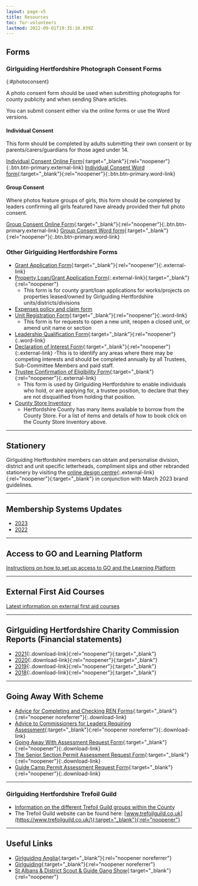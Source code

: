 ```yaml
---
layout: page-v5
title: Resources
toc: for-volunteers
lastmod: 2022-09-01T19:35:10.039Z
---
```

## Forms

### Girlguiding Hertfordshire Photograph Consent Forms
{:#photoconsent}

A photo consent form should be used when submitting photographs for county publicity and when sending Share articles.  

You can submit consent either via the online forms or use the Word versions.

#### Individual Consent

This form should be completed by adults submitting their own consent or by parents/carers/guardians for those aged under 14.

[<span class="sr-only">Individual Consent </span>Online Form](https://forms.office.com/Pages/ResponsePage.aspx?id=3yob_CzTykeMNWNnWM6OwZf5T0i4octErRCYrHkhHVhUNEtGRkdCNTAzSDlJV1ZJNTZLUU9ES1EwQy4u){:target="_blank"}{:rel="noopener"}{:.btn.btn-primary.external-link} [<span class="sr-only">Individual Consent </span>Word form](/assets/docs/2022/individual_photo_permission_form.docx){:target="_blank"}{:rel="noopener"}{:.btn.btn-primary.word-link}

#### Group Consent

Where photos feature groups of girls, this form should be completed by leaders confirming all girls featured have already provided their full photo consent.

[<span class="sr-only">Group Consent </span>Online Form](https://forms.office.com/Pages/ResponsePage.aspx?id=3yob_CzTykeMNWNnWM6OwZf5T0i4octErRCYrHkhHVhUQU5SMVhVSURFVko3UjlFQ1ZSV0dQQUFRRy4u){:target="_blank"}{:rel="noopener"}{:.btn.btn-primary.external-link} [<span class="sr-only">Group Consent </span>Word form](/assets/docs/2022/group_photo_permission_form.docx){:target="_blank"}{:rel="noopener"}{:.btn.btn-primary.word-link}

### Other Girlguiding Hertfordshire Forms

- [Grant Application Form](https://forms.office.com/Pages/ResponsePage.aspx?id=3yob_CzTykeMNWNnWM6OwRrqs7bdo19CnIwI_9Lov51UMEs3SDFBNk1XVUE1NERQTEVQT0lES1VVVy4u){:target="_blank"}{:rel="noopener"}{:.external-link}
- [Property Loan/Grant Application Form](https://forms.office.com/Pages/ResponsePage.aspx?id=3yob_CzTykeMNWNnWM6OwYCE4GYtXJ9Ogtjv7oAM_iJUNElSTjJIRFA3SE1KSFJVVzUwUElMRlRHTy4u){:.external-link}{:target="_blank"}{:rel="noopener"}
  - This form is for county grant/loan applications for works/projects on properties leased/owned by Girlguiding Hertfordshire units/districts/divisions
- [Expenses policy and claim form](/about-us/resources/expenses/)
- [Unit Registration Form](/wp-content/uploads/2021/05/Unit-Registration-Form-Oct-2020.docx){:target="_blank"}{:rel="noopener"}{:.word-link}
  - This form is for requests to open a new unit, reopen a closed unit, or amend unit name or section
- [Leadership Qualification Form](/wp-content/uploads/2021/07/Girlguiding-Hertfordshire-Leadership-Qualification-Form.docx){:target="_blank"}{:rel="noopener"}{:.word-link}
- [Declaration of Interest Form](https://forms.office.com/Pages/ResponsePage.aspx?id=3yob_CzTykeMNWNnWM6OwYCE4GYtXJ9Ogtjv7oAM_iJUM0xHWVBTV1A0WkIzMzRDRzQ5VjNISUgxRy4u){:target="_blank"}{:rel="noopener"}{:.external-link}
  -This is to identify any areas where there may be competing interests and should be completed annually by all Trustees, Sub-Committee Members and paid staff.
- [Trustee Confirmation of Eligibility Form](https://forms.office.com/Pages/ResponsePage.aspx?id=3yob_CzTykeMNWNnWM6OwYCE4GYtXJ9Ogtjv7oAM_iJUNzBCSEQyM0Y0NEs2WkpLN0M2M08yUkpZRS4u){:target="_blank"}{:rel="noopener"}{:.external-link}
  - This form is used by Girlguiding Hertfordshire to enable individuals who hold, or are applying for, a trustee position, to declare that they are not disqualified from holding that position.
- [County Store Inventory](/assets/docs/2022/cottered-county-store-inventory.pdf)
  - Hertfordshire County has many items available to borrow from the County Store. For a list of items and details of how to book click on the County Store Inventory above.


___

## Stationery

Girlguiding Hertfordshire members can obtain and personalise division, district and unit specific letterheads, compliment slips and other rebranded stationery by visiting the [online design centre](https://girlguiding.rightmarket.com/){:.external-link}{:rel="noopener"}{:target="_blank"} in conjunction with March 2023 brand guidelines.

___

## Membership Systems Updates

- [2023](/membership-system-updates/)
- [2022](/membership-system-updates/2022/)

___

## Access to GO and Learning Platform

[Instructions on how to set up access to GO and the Learning Platform](/go/)

___

## External First Aid Courses

[Latest information on external first aid courses](/news/external-first-aid-courses/)

___

## Girlguiding Hertfordshire Charity Commission Reports (Financial statements)

- [2021](/assets/docs/accounts/FY21-financial-statements.pdf "Girlguiding Hertfordshire Unaudited Financial Statements 2021"){:.download-link}{:rel="noopener"}{:target="_blank"}
- [2020](/wp-content/uploads/2021/07/Financial-Statements-ye-31.12.20.pdf "Girlguiding Hertfordshire Unaudited Financial Statements 2020"){:.download-link}{:rel="noopener"}{:target="_blank"}
- [2019](/wp-content/uploads/2021/05/Charity-Commission-Report-2019.pdf "Girlguiding Hertfordshire Charity Commission Report 2019"){:.download-link}{:rel="noopener"}{:target="_blank"}
- [2018](/wp-content/uploads/2021/05/Charity-Commission-Report-2018.pdf "Girlguiding Hertfordshire Charity Commission Report 2018"){:.download-link}{:rel="noopener"}{:target="_blank"}

___

## Going Away With Scheme

- [Advice for Completing and Checking REN Forms](/wp-content/uploads/2016/03/AdviceforCompletingandCheckingRENForms.pdf){:target="_blank"}{:rel="noopener noreferrer"}{:.download-link}
- [Advice to Commissioners for Leaders Requiring Assessment](/wp-content/uploads/2016/03/CommissionersAdvicetoLeaders.pdf){:target="_blank"}{:rel="noopener noreferrer"}{:.download-link}
- [Going Away With Assessment Request Form](/wp-content/uploads/2016/03/Going-Away-With-Assessment-Request-Form.pdf){:target="_blank"}{:rel="noopener"}{:.download-link}
- [The Senior Section Permit Assessment Request Form](/wp-content/uploads/2017/05/The-Senior-Section-Permit-Assessment-Request-Form.pdf){:target="_blank"}{:rel="noopener"}{:.download-link}
- [Guide Camp Permit Assessment Request Form](/wp-content/uploads/2017/05/Guide-Camp-Permit-Assessment-Request-Form.pdf){:target="_blank"}{:rel="noopener"}{:.download-link}

___

### Girlguiding Hertfordshire Trefoil Guild

- [Information on the different Trefoil Guild groups within the County](/county-teams/trefoil/)
- The Trefoil Guild website can be found here: [www.trefoilguild.co.uk](https://www.trefoilguild.co.uk/){:target="_blank"}{:rel="noopener"}

___

## Useful Links

- [Girlguiding Anglia](https://www.girlguiding-anglia.org.uk/){:target="_blank"}{:rel="noopener noreferrer"}
- [Girlguiding](https://www.girlguiding.org.uk/){:target="_blank"}{:rel="noopener noreferrer"}
- [St Albans &amp; District Scout &amp; Guide Gang Show](https://www.stalbansgangshow.com){:target="_blank"}{:rel="noopener"}
